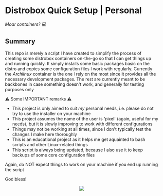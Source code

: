<!-- *********************************************************************** -->
<!--                                                                         -->
<!--                                                        _nnnn_           -->
<!--                                                       dGGGGMMb          -->
<!--                                                      @p~qp~~qMb         -->
<!--                                                      M|@||@) M|         -->
<!--                                                      @,----.JM|         -->
<!--                                                     JS^\__/  qKL        -->
<!--                                                    dZP        qKRb      -->
<!--                                                   dZP          qKKb     -->
<!--                                                  fZP            SMMb    -->
<!--                                                  HZM            MMMM    -->
<!-- README.md                                        FqM            MMMM    -->
<!--                                                __| `.        |\dS'qML   -->
<!-- By: madebypixel02 <madebypixel02@proton.me>    |    `.       | `' \Zq   -->
<!--                                                _)      .___.,|     .'   -->
<!-- Created: 2022/06/25 20:28:57 by madebypixel02  \___   )MMMMMP|   .'     -->
<!-- Updated: 2022/12/04 17:44:15 by madebypixel02      `-'       `--'       -->
<!--                                                                         -->
<!-- *********************************************************************** -->

# Distrobox Quick Setup | Personal

*Moar containers? 💻*

## Summary

This repo is merely a script I have created to simplify the process of creating some distrobox containers on-the-go so that I can get things up and running quickly. It simply installs some basic packages basic on the distro and copies some configuration files I work with regularly. Currently the *Archlinux* container is the one I rely on the most since it provides all the necessary development packages. The rest are currently meant to be backbones in case something doesn't work, and generally for testing purposes only

⚠️ Some IMPORTANT remarks ⚠️

- This project is only aimed to suit *my* personal needs, i.e. please do not try to use the installer on your machine
- This project assumes the name of the user is 'pixel' (again, useful for my needs), but it is slowly improving to work with different configurations
- Things may not be working at all times, since I don't typically test the changes I make here thoroughly
- This is an educational project as it helps me get aquainted to bash scripts and other Linux-related things
- This script is always being updated, because I also use it to keep backups of some core configuration files

Again, do NOT expect things to work on your machine if you end up running the script

God bless!

<div align="center">
  <img src="https://img.shields.io/github/repo-size/madebypixel02/Distrobox-Quick-Setup?color=green" />
</div>
